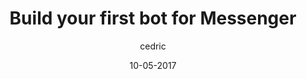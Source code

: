 ---
layout: video
title: "Build your first bot for Messenger"
youtube_slug: "hmfh27oyBCM"
date: 10-05-2017
author: cedric
labels:
  - workshop
pushed: true
thumbnail: 2017-05-10-build-your-first-bot-for-messenger.jpg
description: "Durant ce Workshop vous apprendrez à developer votre premier bot messenger en utilisant NodeJS et l'API de Twitter en compagnie de Willem Browne, Founder de EpicBots, Pierre-Edouard Lieb, Partnerships Manager chez Recast.Ai et Florian Barbato, développeur chez Hellocasa."
---